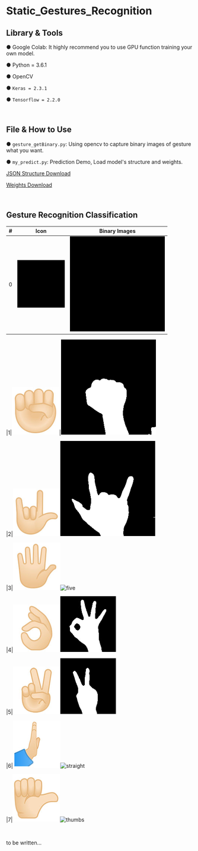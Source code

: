 # Static_Gestures_Recognition


## Library & Tools
● Google Colab: It highly recommend you to use GPU function training your own model.

● Python = 3.6.1

● OpenCV

● `Keras = 2.3.1`

● `Tensorflow = 2.2.0`

&emsp;
&emsp;

## File & How to Use
● `gesture_getBinary.py`: Using opencv to capture binary images of gesture what you want.

● `my_predict.py`: Prediction Demo, Load model's structure and weights.

[JSON Structure Download](https://drive.google.com/file/d/1zkwMxnMKtcChziVGG22R4vboEBRi2b1r/view?usp=sharing)

[Weights Download](https://drive.google.com/file/d/1MP-mdzV9R8b5lEizOlK3h58SwA-n1MsX/view?usp=sharing )

&emsp;
&emsp;

## Gesture Recognition Classification
|#|Icon|Binary Images
|---|---|----
|0|![none](https://raw.githubusercontent.com/iamDavidLai/Static_Gestures_Recognition/main/images/icon/class_0_none_128.jpg)|![none](https://github.com/iamDavidLai/Static_Gestures_Recognition/blob/main/images/my_gesture_7-2/train/class_0_none/1.png)

|1|![fist](https://raw.githubusercontent.com/iamDavidLai/Static_Gestures_Recognition/main/images/icon/class_1_fist_128.jpg)|![fist](https://github.com/iamDavidLai/Static_Gestures_Recognition/blob/main/images/my_gesture_7-2/train/class_1_fist/1.png)

|2|![Iloveyou](https://raw.githubusercontent.com/iamDavidLai/Static_Gestures_Recognition/main/images/icon/class_2_love-you_128.jpg)![Iloveyou](https://github.com/iamDavidLai/Static_Gestures_Recognition/blob/main/images/my_gesture_7-2/train/class_2_iloveyou/1.png)

|3|![five](https://raw.githubusercontent.com/iamDavidLai/Static_Gestures_Recognition/main/images/icon/class_3_five_128.jpg)![five](https://github.com/iamDavidLai/Static_Gestures_Recognition/tree/main/images/my_gesture_7-2/train/class_3_five/1.png)

|4|![okay](https://raw.githubusercontent.com/iamDavidLai/Static_Gestures_Recognition/main/images/icon/class_4_okay_128.jpg)![okay](https://github.com/iamDavidLai/Static_Gestures_Recognition/blob/main/images/my_gesture_7-2/train/class_4_okay/1.jpg)

|5|![peace](https://raw.githubusercontent.com/iamDavidLai/Static_Gestures_Recognition/main/images/icon/class_5_peace_128.jpg)![peace](https://github.com/iamDavidLai/Static_Gestures_Recognition/blob/main/images/my_gesture_7-2/train/class_5_peace/1.jpg)

|6|![straight](https://raw.githubusercontent.com/iamDavidLai/Static_Gestures_Recognition/main/images/icon/class_6_straight_128.jpg)![straight](https://github.com/iamDavidLai/Static_Gestures_Recognition/blob/main/images/my_gesture_7-2/train/class_6_straight/1.jpg)

|7|![thumbs](https://raw.githubusercontent.com/iamDavidLai/Static_Gestures_Recognition/main/images/icon/class_7_thumbs_128.jpg)![thumbs](https://github.com/iamDavidLai/Static_Gestures_Recognition/blob/main/images/my_gesture_7-2/train/class_7_thumbs/1.jpg)


&emsp;
&emsp;




to be written...
